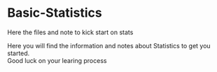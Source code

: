 # Basic-Statistics
Here the files and note to kick start on stats

Here you will find the information and notes about Statistics to get you started.<br>
Good luck on your learing process
